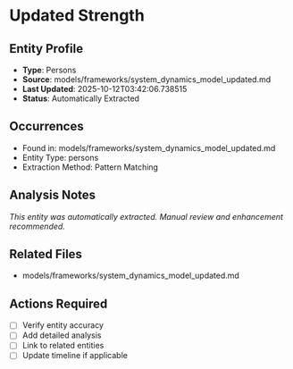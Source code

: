 # Updated Strength

## Entity Profile
- **Type**: Persons
- **Source**: models/frameworks/system_dynamics_model_updated.md
- **Last Updated**: 2025-10-12T03:42:06.738515
- **Status**: Automatically Extracted

## Occurrences
- Found in: models/frameworks/system_dynamics_model_updated.md
- Entity Type: persons
- Extraction Method: Pattern Matching

## Analysis Notes
*This entity was automatically extracted. Manual review and enhancement recommended.*

## Related Files
- models/frameworks/system_dynamics_model_updated.md

## Actions Required
- [ ] Verify entity accuracy
- [ ] Add detailed analysis
- [ ] Link to related entities
- [ ] Update timeline if applicable
